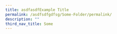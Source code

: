 ```yaml
---
title: asdfasdfExample Title
permalink: /asdfsdfgdfsg/Some-Folder/permalink/
description: ""
third_nav_title: Some
---
```

